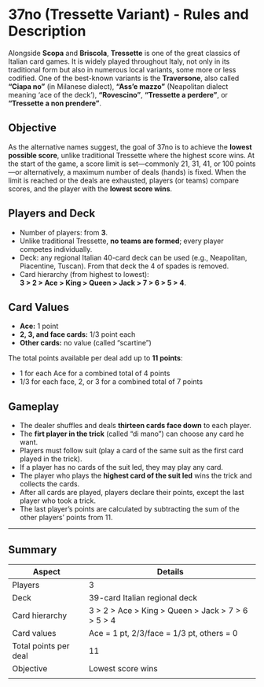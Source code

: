 # 37no (Tressette Variant) - Rules and Description

Alongside **Scopa** and **Briscola**, **Tressette** is one of the great classics of Italian card games. It is widely played throughout Italy, not only in its traditional form but also in numerous local variants, some more or less codified. One of the best-known variants is the **Traversone**, also called **“Ciapa no”** (in Milanese dialect), **“Ass’e mazzo”** (Neapolitan dialect meaning ‘ace of the deck’), **“Rovescino”**, **“Tressette a perdere”**, or **“Tressette a non prendere”**.

## Objective

As the alternative names suggest, the goal of 37no is to achieve the **lowest possible score**, unlike traditional Tressette where the highest score wins. At the start of the game, a score limit is set—commonly 21, 31, 41, or 100 points—or alternatively, a maximum number of deals (hands) is fixed. When the limit is reached or the deals are exhausted, players (or teams) compare scores, and the player with the **lowest score wins**.

## Players and Deck

- Number of players: from **3**.
- Unlike traditional Tressette, **no teams are formed**; every player competes individually.
- Deck: any regional Italian 40-card deck can be used (e.g., Neapolitan, Piacentine, Tuscan). From that deck the 4 of spades is removed.
- Card hierarchy (from highest to lowest):  
  **3 > 2 > Ace > King > Queen > Jack > 7 > 6 > 5 > 4**.

## Card Values

- **Ace:** 1 point
- **2, 3, and face cards:** 1/3 point each
- **Other cards:** no value (called “scartine”)

The total points available per deal add up to **11 points**:

- 1 for each Ace for a combined total of 4 points
- 1/3 for each face, 2, or 3 for a combined total of 7 points

## Gameplay

- The dealer shuffles and deals **thirteen cards face down** to each player.
- The **firt player in the trick** (called “di mano”) can choose any card he want.
- Players must follow suit (play a card of the same suit as the first card played in the trick).
- If a player has no cards of the suit led, they may play any card.
- The player who plays the **highest card of the suit led** wins the trick and collects the cards.
- After all cards are played, players declare their points, except the last player who took a trick.
- The last player’s points are calculated by subtracting the sum of the other players’ points from 11.

---

## Summary

| Aspect                | Details                                           |
| --------------------- | ------------------------------------------------- |
| Players               | 3                                                 |
| Deck                  | 39-card Italian regional deck                     |
| Card hierarchy        | 3 > 2 > Ace > King > Queen > Jack > 7 > 6 > 5 > 4 |
| Card values           | Ace = 1 pt, 2/3/face = 1/3 pt, others = 0         |
| Total points per deal | 11                                                |
| Objective             | Lowest score wins                                 |
|  |
